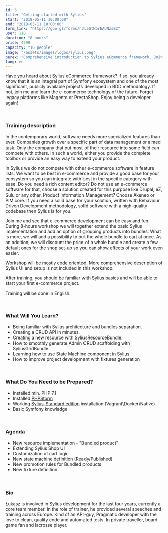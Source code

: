 ```yaml
---
id: 6
title: "Getting started with Sylius"
start: "2018-05-11 10:00:00"
end: "2018-05-11 18:00:00"
form_link: "https://goo.gl/forms/n3L5StHbrEAUNzsB2"
user: 118
duration: "8 hours"
price: 4999
capacity: "10 people"
image: "/assets/images/logos/sylius.png"
perex: "Comprehensive introduction to Sylius eCommerce framework. Join us and learn how to customise one of the most promising eCommerce solutions."
lang: en
---
```


Have you heard about Sylius eCommerce framework? If so, you already know that it is an integral part of Symfony ecosystem and one of the most significant, publicly available projects developed in BDD methodology. If not, join me and learn the e-commerce technology of the future. Forget legacy platforms like Magento or PrestaShop. Enjoy being a developer again!

<br>

### Training description

In the contemporary world, software needs more specialized features than ever. Companies growth over a specific part of data management or aimed task. Only the company that put most of their resource into some field can compete with others. In such a world, either you provide the complete toolbox or provide an easy way to extend your product. 

In Sylius we do not compete with other e-commerce software in feature lists. We want to be best in e-commerce and provide a good base for your ecosystem so you can integrate with best in the specific category with ease. Do you need a rich content editor? Do not use an e-commerce software for that, choose a solution created for this purpose like Drupal, eZ, Sulu or any other. Product Information Management? Choose Akeneo or PIM core. If you need a solid base for your solution, written with Behaviour Driven Development methodology, solid software with a high-quality codebase then Sylius is for you. 

Join me and see that e-commerce development can be easy and fun. During 8-hours workshop we will together extend the basic Sylius implementation and add an option of grouping products into bundles. What is more, we will add a possibility to put the whole bundle to cart at once. As an addition, we will discount the price of a whole bundle and create a few default ones for the shop set-up so you can show effects of your work even easier.

Workshop will be mostly code oriented. More comprehensive description of Sylius UI and setup is not included in this workshop.

After training, you should be familiar with Sylius basics and will be able to start your first e-commerce project.

Training will be done in English.

<br>

### What Will You Learn?

- Being familiar with Sylius architecture and bundles separation.
- Creating a CRUD API in minutes.
- Creating a new resource with SyliusResourceBundle.
- How to smoothly generate Admin CRUD scaffolding with SyliusGridBundle.
- Learning how to use State Machine component in Sylius
- How to improve project development with fixtures generation

<br>

### What Do You Need to be Prepared?

- Installed min. PHP 7.1
- Installed [PHPStorm](https://www.jetbrains.com/phpstorm/download/)
- Working [Sylius-Standard edition](http://docs.sylius.com/en/latest/book/installation/index.html) installation (Vagrant\Docker\Native)
- Basic Symfony knowladge

<br>

### Agenda
- New resource implementation - "Bundled product"
- Extending Sylius Shop UI
- Customization of cart logic
- New state machine definition (Ready/Published)
- New promotion rules for Bundled products
- New fixture definition

<br>

### Bio
Łukasz is involved in Sylius development for the last four years, currently a core team member. In the role of trainer, he provided several speeches and training across Europe. Kind of an API-guy, Pragmatic developer with the love to clean, quality code and automated tests. In private traveller, board game fan and lacrosse player.
